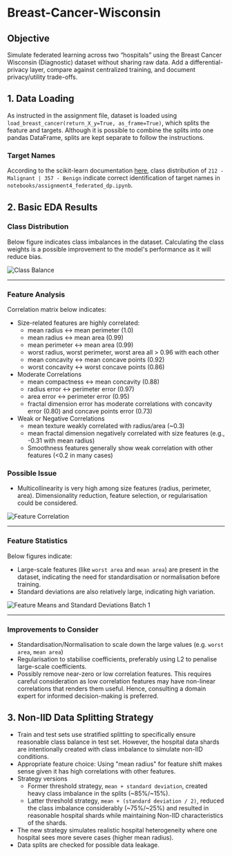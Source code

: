 # Breast-Cancer-Wisconsin

## Objective

Simulate federated learning across two “hospitals” using the Breast Cancer Wisconsin (Diagnostic) dataset without sharing raw data. Add a differential-privacy layer, compare against centralized training, and document privacy/utility trade-offs.

## 1. Data Loading
As instructed in the assignment file, dataset is loaded using ```load_breast_cancer(return_X_y=True, as_frame=True)```, which splits the feature and targets. Although it is possible to combine the splits into one pandas DataFrame, splits are kept separate to follow the instructions.

### Target Names
According to the scikit-learn documentation [here](https://scikit-learn.org/stable/datasets/toy_dataset.html#breast-cancer-dataset), class distribution of ```212 - Malignant | 357 - Benign``` indicate correct identification of target names in ```notebooks/assignment4_federated_dp.ipynb```.

## 2. Basic EDA Results

### Class Distribution
Below figure indicates class imbalances in the dataset. Calculating the class weights is a possible improvement to the model's performance as it will reduce bias.

![Class Balance](docs/figures_as_png/class_balance_breast_cancer.png)

---

### Feature Analysis
Correlation matrix below indicates:
- Size-related features are highly correlated:
    - mean radius ↔ mean perimeter (1.0)
    - mean radius ↔ mean area (0.99)
    - mean perimeter ↔ mean area (0.99)
    - worst radius, worst perimeter, worst area all > 0.96 with each other
    - mean concavity ↔ mean concave points (0.92)
    - worst concavity ↔ worst concave points (0.86)
- Moderate Correlations
    - mean compactness ↔ mean concavity (0.88)
    - radius error ↔ perimeter error (0.97)
    - area error ↔ perimeter error (0.95)
    - fractal dimension error has moderate correlations with concavity error (0.80) and concave points error (0.73)
- Weak or Negative Correlations
    - mean texture weakly correlated with radius/area (~0.3)
    - mean fractal dimension negatively correlated with size features (e.g., -0.31 with mean radius)
    - Smoothness features generally show weak correlation with other features (<0.2 in many cases)

### Possible Issue
- Multicollinearity is very high among size features (radius, perimeter, area). Dimensionality reduction, feature selection, or regularisation could be considered.

![Feature Correlation](docs/figures_as_png/correlation_heatmap_breast_cancer.png)

---

### Feature Statistics
Below figures indicate:
- Large-scale features (like ```worst area``` and ```mean area```) are present in the dataset, indicating the need for standardisation or normalisation before training.
- Standard deviations are also relatively large, indicating high variation.

![Feature Means and Standard Deviations Batch 1](docs/figures_as_png/feature_means_std_breast_cancer_batch_1.png)

---

### Improvements to Consider
- Standardisation/Normalisation to scale down the large values (e.g. ```worst area```, ```mean area```)
- Regularisation to stabilise coefficients, preferably using L2 to penalise large-scale coefficients.
- Possibly remove near-zero or low correlation features. This requires careful consideration as low correlation features may have non-linear correlations that renders them useful. Hence, consulting a domain expert for informed decision-making is preferred.

## 3. Non-IID Data Splitting Strategy
- Train and test sets use stratified splitting to specifically ensure reasonable class balance in test set. However, the hospital data shards are intentionally created with class imbalance to simulate non-IID conditions.
- Appropriate feature choice: Using "mean radius" for feature shift makes sense given it has high correlations with other features.
- Strategy versions
    - Former threshold strategy, ```mean + standard deviation```, created heavy class imbalance in the splits (~85%/~15%).
    - Latter threshold strategy, ```mean + (standard deviation / 2)```, reduced the class imbalance considerably (~75%/~25%) and resulted in reasonable hospital shards while maintaining Non-IID characteristics of the shards.
- The new strategy simulates realistic hospital heterogeneity where one hospital sees more severe cases (higher mean radius).
- Data splits are checked for possible data leakage.
